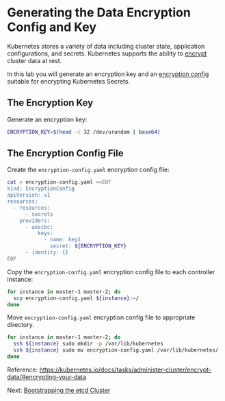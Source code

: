 # Generating the Data Encryption Config and Key

Kubernetes stores a variety of data including cluster state, application configurations, and secrets. Kubernetes supports the ability to [encrypt](https://kubernetes.io/docs/tasks/administer-cluster/encrypt-data) cluster data at rest.

In this lab you will generate an encryption key and an [encryption config](https://kubernetes.io/docs/tasks/administer-cluster/encrypt-data/#understanding-the-encryption-at-rest-configuration) suitable for encrypting Kubernetes Secrets.

## The Encryption Key

Generate an encryption key:

```bash
ENCRYPTION_KEY=$(head -c 32 /dev/urandom | base64)
```

## The Encryption Config File

Create the `encryption-config.yaml` encryption config file:

```bash
cat > encryption-config.yaml <<EOF
kind: EncryptionConfig
apiVersion: v1
resources:
  - resources:
      - secrets
    providers:
      - aescbc:
          keys:
            - name: key1
              secret: ${ENCRYPTION_KEY}
      - identity: {}
EOF
```

Copy the `encryption-config.yaml` encryption config file to each controller instance:

```bash
for instance in master-1 master-2; do
  scp encryption-config.yaml ${instance}:~/
done
```

Move `encryption-config.yaml` encryption config file to appropriate directory.

```bash
for instance in master-1 master-2; do
  ssh ${instance} sudo mkdir -p /var/lib/kubernetes
  ssh ${instance} sudo mv encryption-config.yaml /var/lib/kubernetes/
done
```

Reference: https://kubernetes.io/docs/tasks/administer-cluster/encrypt-data/#encrypting-your-data

Next: [Bootstrapping the etcd Cluster](07-bootstrapping-etcd.md)
